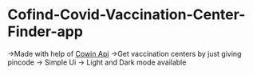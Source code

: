 # Cofind-Covid-Vaccination-Center-Finder-app
->Made with help of <a href=https://apisetu.gov.in/api/cowin>Cowin Api</a>
->Get vaccination centers by just giving pincode
-> Simple Ui
-> Light and Dark mode available
